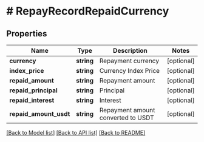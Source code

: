 # # RepayRecordRepaidCurrency

## Properties

Name | Type | Description | Notes
------------ | ------------- | ------------- | -------------
**currency** | **string** | Repayment currency | [optional] 
**index_price** | **string** | Currency Index Price | [optional] 
**repaid_amount** | **string** | Repayment amount | [optional] 
**repaid_principal** | **string** | Principal | [optional] 
**repaid_interest** | **string** | Interest | [optional] 
**repaid_amount_usdt** | **string** | Repayment amount converted to USDT | [optional] 

[[Back to Model list]](../../README.md#documentation-for-models) [[Back to API list]](../../README.md#documentation-for-api-endpoints) [[Back to README]](../../README.md)
